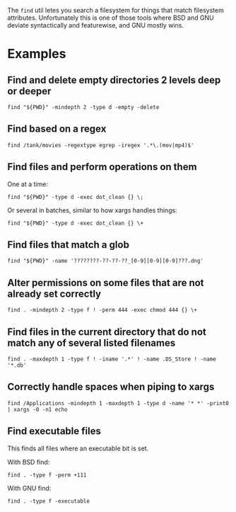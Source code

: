 The `find` util letes you search a filesystem for things that match filesystem attributes. Unfortunately this is one of those tools where BSD and GNU deviate syntactically and featurewise, and GNU mostly wins.

# Examples

## Find and delete empty directories 2 levels deep or deeper

`find "${PWD}" -mindepth 2 -type d -empty -delete`

## Find based on a regex

`find /tank/movies -regextype egrep -iregex '.*\.(mov|mp4)$'`

## Find files and perform operations on them

One at a time:

`find "${PWD}" -type d -exec dot_clean {} \;`

Or several in batches, similar to how xargs handles things:

`find "${PWD}" -type d -exec dot_clean {} \+`

## Find files that match a glob

`find "${PWD}" -name '????????-??-??-??_[0-9][0-9][0-9]???.dng'`

## Alter permissions on some files that are not already set correctly

`find . -mindepth 2 -type f ! -perm 444 -exec chmod 444 {} \+`

## Find files in the current directory that do not match any of several listed filenames

`find . -maxdepth 1 -type f ! -iname '.*' ! -name .DS_Store ! -name '*.db'`

## Correctly handle spaces when piping to xargs

`find /Applications -mindepth 1 -maxdepth 1 -type d -name '* *' -print0 | xargs -0 -n1 echo`

## Find executable files

This finds all files where an executable bit is set.

With BSD find:

`find . -type f -perm +111`

With GNU find:

`find . -type f -executable`

